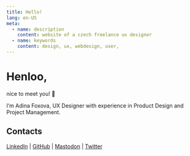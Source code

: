 ```yaml
---
title: Hello!
lang: en-US
meta:
  - name: description
    content: website of a czech freelance ux designer
  - name: keywords
    content: design, ux, webdesign, user, 
---
```


# Henloo, 

nice to meet you! :wave:   

I‘m Adina Foxova, UX Designer with experience in Product Design and Project Management.

## Contacts
[LinkedIn](https://www.linkedin.com/in/adina-foxova) | [GitHub](https://github.com/adinafxv) |  [Mastodon](https://techhub.social/@adina) | [Twitter](https://twitter.com/AdinaFXV)
